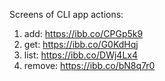 Screens of CLI app actions:
1. add: https://ibb.co/CPGp5k9
2. get: https://ibb.co/G0KdHqj
3. list: https://ibb.co/DWj4Lx4
4. remove: https://ibb.co/bN8q7r0